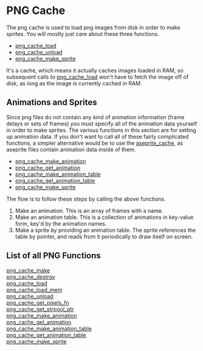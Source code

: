 # PNG Cache

The png cache is used to load png images from disk in order to make sprites. You will mostly just care about these three functions.

* [png_cache_load](https://github.com/RandyGaul/cute_framework/blob/master/doc/graphics/png_cache/png_cache_load.md)
* [png_cache_unload](https://github.com/RandyGaul/cute_framework/blob/master/doc/graphics/png_cache/png_cache_unload.md)
* [png_cache_make_sprite](https://github.com/RandyGaul/cute_framework/blob/master/doc/graphics/png_cache/png_cache_make_sprite.md)

It's a cache, which means it actually caches images loaded in RAM, so subsequent calls to [png_cache_load](https://github.com/RandyGaul/cute_framework/blob/master/doc/graphics/png_cache/png_cache_load.md) won't have to fetch the image off of disk, as long as the image is currently cached in RAM.

## Animations and Sprites

Since png files do not contain any kind of animation information (frame delays or sets of frames) you must specify all of the animation data yourself in order to make sprites. The various functions in this section are for setting up animation data. If you don't want to call all of these fairly complicated functions, a simpler alternative would be to use the [aseprite_cache](https://github.com/RandyGaul/cute_framework/new/master/doc/graphics/aseprite_cache), as aseprite files contain animation data inside of them.

* [png_cache_make_animation](https://github.com/RandyGaul/cute_framework/blob/master/doc/graphics/png_cache/png_cache_make_animation.md)
* [png_cache_get_animation](https://github.com/RandyGaul/cute_framework/blob/master/doc/graphics/png_cache/png_cache_get_animation.md)
* [png_cache_make_animation_table](https://github.com/RandyGaul/cute_framework/blob/master/doc/graphics/png_cache/png_cache_make_animation_table.md)
* [png_cache_get_animation_table](https://github.com/RandyGaul/cute_framework/blob/master/doc/graphics/png_cache/png_cache_get_animation_table.md)
* [png_cache_make_sprite](https://github.com/RandyGaul/cute_framework/blob/master/doc/graphics/png_cache/png_cache_make_sprite.md)

The flow is to follow these steps by calling the above functions.

1. Make an animation. This is an array of frames with a name.
2. Make an animation table. This is a collection of animations in key-value form, key'd by the animation names.
3. Make a sprite by providing an animation table. The sprite references the table by pointer, and reads from it periodically to draw itself on screen.

## List of all PNG Functions

[png_cache_make](https://github.com/RandyGaul/cute_framework/blob/master/doc/graphics/png_cache/png_cache_make.md)  
[png_cache_destroy](https://github.com/RandyGaul/cute_framework/blob/master/doc/graphics/png_cache/png_cache_destroy.md)  
[png_cache_load](https://github.com/RandyGaul/cute_framework/blob/master/doc/graphics/png_cache/png_cache_load.md)  
[png_cache_load_mem](https://github.com/RandyGaul/cute_framework/blob/master/doc/graphics/png_cache/png_cache_load_mem.md)  
[png_cache_unload](https://github.com/RandyGaul/cute_framework/blob/master/doc/graphics/png_cache/png_cache_unload.md)  
[png_cache_get_pixels_fn](https://github.com/RandyGaul/cute_framework/blob/master/doc/graphics/png_cache/png_cache_get_pixels_fn.md)  
[png_cache_get_strpool_ptr](https://github.com/RandyGaul/cute_framework/blob/master/doc/graphics/png_cache/png_cache_get_strpool_ptr.md)  
[png_cache_make_animation](https://github.com/RandyGaul/cute_framework/blob/master/doc/graphics/png_cache/png_cache_make_animation.md)  
[png_cache_get_animation](https://github.com/RandyGaul/cute_framework/blob/master/doc/graphics/png_cache/png_cache_get_animation.md)  
[png_cache_make_animation_table](https://github.com/RandyGaul/cute_framework/blob/master/doc/graphics/png_cache/png_cache_make_animation_table.md)  
[png_cache_get_animation_table](https://github.com/RandyGaul/cute_framework/blob/master/doc/graphics/png_cache/png_cache_get_animation_table.md)  
[png_cache_make_sprite](https://github.com/RandyGaul/cute_framework/blob/master/doc/graphics/png_cache/png_cache_make_sprite.md)  
